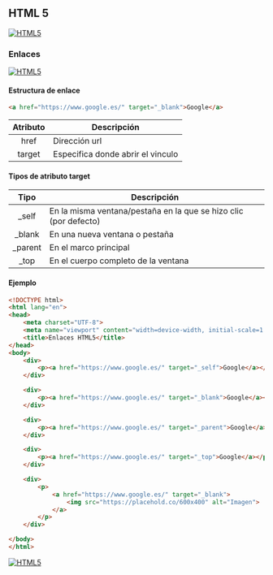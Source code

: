 ## HTML 5
[![HTML5](https://img.shields.io/badge/HTML5-F64A1D?style=for-the-badge&logo=HTML5&logoColor=white&labelColor=101010)](https://github.com/Alberto-mt/HTML5_CSS3/blob/main/Apuntes/HTML5/index.md)

### Enlaces
[![HTML5](https://img.shields.io/badge/Enlaces-447ac0?style=for-the-badge&logo=HTML5&logoColor=white&labelColor=101010)](https://github.com/Alberto-mt/HTML5_CSS3/blob/main/Apuntes/HTML5/categories/Enlaces.md)

#### Estructura de enlace
```html
<a href="https://www.google.es/" target="_blank">Google</a>
```
| Atributo  | Descripción  |
|:-:|---|
| href  | Dirección url  |
| target  | Especifica donde abrir el vinculo  |

#### Tipos de atributo target
| Tipo  | Descripción  |
|:-:|---|
| _self  | En la misma ventana/pestaña en la que se hizo clic (por defecto)  |
| _blank  | En una nueva ventana o pestaña  |
| _parent  | En el marco principal  |
| _top  | En el cuerpo completo de la ventana  |

#### Ejemplo
```html
<!DOCTYPE html>
<html lang="en">
<head>
    <meta charset="UTF-8">
    <meta name="viewport" content="width=device-width, initial-scale=1.0">
    <title>Enlaces HTML5</title>
</head>
<body>
    <div>
        <p><a href="https://www.google.es/" target="_self">Google</a></p>
    </div>

    <div>
        <p><a href="https://www.google.es/" target="_blank">Google</a></p>
    </div>

    <div>
        <p><a href="https://www.google.es/" target="_parent">Google</a></p>
    </div>

    <div>
        <p><a href="https://www.google.es/" target="_top">Google</a></p>
    </div>

    <div>
        <p>
            <a href="https://www.google.es/" target="_blank">
                <img src="https://placehold.co/600x400" alt="Imagen">
            </a>
        </p>
    </div>

</body>
</html>
```

[![HTML5](https://img.shields.io/badge/Enlaces-447ac0?style=for-the-badge&label=&#9650;&logoColor=white&labelColor=101010)](https://github.com/Alberto-mt/HTML5_CSS3/blob/main/Apuntes/HTML5/categories/Enlaces.md)
